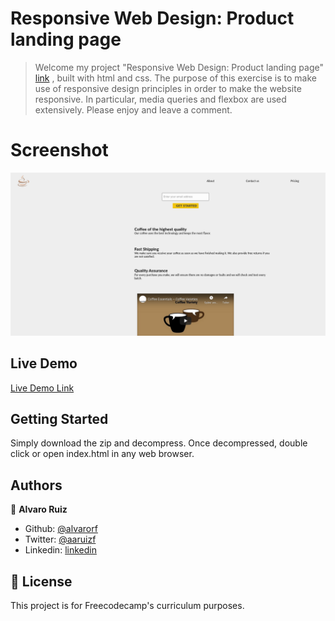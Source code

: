 # Responsive Web Design: Product landing page

> Welcome my project "Responsive Web Design: Product landing page"  [link](https://thenextweb.com/) , built with html and css. 
The purpose of this exercise is to make use of responsive design principles in order to make the website responsive. In particular, media queries and flexbox are used extensively.
Please enjoy and leave a comment.

# Screenshot

![screenshot](./images/screenshot.png)

## Live Demo
[Live Demo Link](https://rawcdn.githack.com/alvarorf/FCC-ResponsiveWebDesign-productLandingPage/d521d4dc5aa16ae92507520b19e3439e6e504020/index.html)

## Getting Started

Simply download the zip and decompress. Once decompressed, double click or open index.html in any web browser. 

## Authors

👤 **Alvaro Ruiz**

- Github: [@alvarorf](https://github.com/alvarorf)
- Twitter: [@aaruizf](https://twitter.com/aaruizf)
- Linkedin: [linkedin](https://www.linkedin.com/in/alvaro-r-22810915a/)


## 📝 License

This project is for Freecodecamp's curriculum purposes.